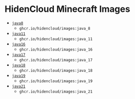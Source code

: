 # HidenCloud Minecraft Images

* [`java8`](https://github.com/hidencloud/images/tree/master/java/8)
	* `ghcr.io/hidencloud/images:java_8`
* [`java11`](https://github.com/hidencloud/images/tree/main/java/11)
	* `ghcr.io/hidencloud/images:java_11`
* [`java16`](https://github.com/hidencloud/images/tree/master/java/16)
	* `ghcr.io/hidencloud/images:java_16`
* [`java17`](https://github.com/hidencloud/images/tree/master/java/17)
	* `ghcr.io/hidencloud/images:java_17`
* [`java18`](https://github.com/hidencloud/images/tree/master/java/18)
	* `ghcr.io/hidencloud/images:java_18`
* [`java19`](https://github.com/hidencloud/images/tree/master/java/19)
	* `ghcr.io/hidencloud/images:java_19`
* [`java21`](https://github.com/hidencloud/images/tree/master/java/21)
	* `ghcr.io/hidencloud/images:java_21`
